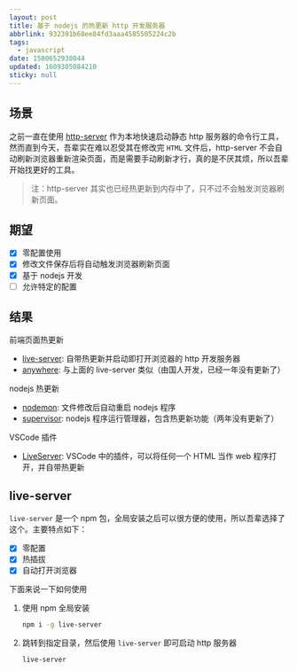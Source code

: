 ```yaml
---
layout: post
title: 基于 nodejs 的热更新 http 开发服务器
abbrlink: 932391b68ee84fd3aaa4585505224c2b
tags:
  - javascript
date: 1580652938044
updated: 1609305084210
sticky: null
---
```


## 场景

之前一直在使用 [http-server](https://www.npmjs.com/package/http-server) 作为本地快速启动静态 http 服务器的命令行工具，然而直到今天，吾辈实在难以忍受其在修改完 `HTML` 文件后，http-server 不会自动刷新浏览器重新渲染页面，而是需要手动刷新才行，真的是不厌其烦，所以吾辈开始找更好的工具。

> 注：http-server 其实也已经热更新到内存中了，只不过不会触发浏览器刷新页面。

## 期望

- [x] 零配置使用
- [x] 修改文件保存后将自动触发浏览器刷新页面
- [x] 基于 nodejs 开发
- [ ] 允许特定的配置

## 结果

前端页面热更新

- [live-server](https://www.npmjs.com/search?q=live-server): 自带热更新并启动即打开浏览器的 http 开发服务器
- [anywhere](https://www.npmjs.com/package/anywhere): 与上面的 live-server 类似（由国人开发，已经一年没有更新了）

nodejs 热更新

- [nodemon](https://www.npmjs.com/package/nodemon): 文件修改后自动重启 nodejs 程序
- [supervisor](https://www.npmjs.com/package/supervisor): nodejs 程序运行管理器，包含热更新功能（两年没有更新了）

VSCode 插件

- [LiveServer](https://marketplace.visualstudio.com/items?itemName=ritwickdey.LiveServer): VSCode 中的插件，可以将任何一个 HTML 当作 web 程序打开，并自带热更新

## live-server

`live-server` 是一个 npm 包，全局安装之后可以很方便的使用，所以吾辈选择了这个。主要特点如下：

- [x] 零配置
- [x] 热插拔
- [x] 自动打开浏览器

下面来说一下如何使用

1.  使用 npm 全局安装

    ```sh
    npm i -g live-server
    ```

1.  跳转到指定目录，然后使用 `live-server` 即可启动 http 服务器

    ```sh
    live-server
    ```

